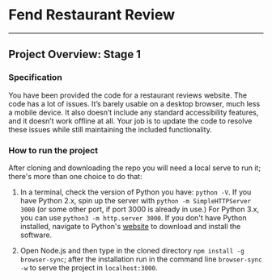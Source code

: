 # Fend Restaurant Review
---
## Project Overview: Stage 1

### Specification

You have been provided the code for a restaurant reviews website. The code has a lot of issues. It’s barely usable on a desktop browser, much less a mobile device. It also doesn’t include any standard accessibility features, and it doesn’t work offline at all. Your job is to update the code to resolve these issues while still maintaining the included functionality. 

### How to run the project

After cloning and downloading the repo you will need a local serve to run it; there's more than one choice to do that:

1) In a terminal, check the version of Python you have: `python -V`. If you have Python 2.x, spin up the server with `python -m SimpleHTTPServer 3000` (or some other port, if port 3000 is already in use.) For Python 3.x, you can use `python3 -m http.server 3000`. If you don't have Python installed, navigate to Python's [website](https://www.python.org/) to download and install the software.

2) Open Node.js and then type in the cloned directory `npm install -g browser-sync`; after the installation run in the command line `browser-sync -w` to serve the project in `localhost:3000`.

